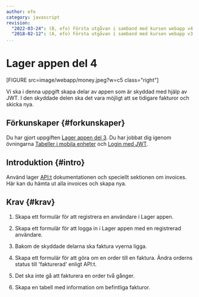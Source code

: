 ```yaml
---
author: efo
category: javascript
revision:
  "2022-03-24": (B, efo) Första utgåvan i samband med kursen webapp v4.
  "2018-02-12": (A, efo) Första utgåvan i samband med kursen webapp v3.
...
```

Lager appen del 4
==================================

[FIGURE src=image/webapp/money.jpeg?w=c5 class="right"]

Vi ska i denna uppgift skapa delar av appen som är skyddad med hjälp av JWT. I den skyddade delen ska det vara möjligt att se tidigare fakturor och skicka nya.



<!--more-->



Förkunskaper {#forkunskaper}
-----------------------
Du har gjort uppgiften [Lager appen del 3](uppgift/lager-appen-del-3-v2). Du har jobbat dig igenom övningarna [Tabeller i mobila enheter](kunskap/tabeller-i-mobila-enheter-v2) och [Login med JWT](kunskap/login-med-jwt-v2).



Introduktion {#intro}
-----------------------

Använd lager [API:t](https://lager.emilfolino.se/v2) dokumentationen och speciellt sektionen om invoices. Här kan du hämta ut alla invoices och skapa nya.



Krav {#krav}
-----------------------

1. Skapa ett formulär för att registrera en användare i Lager appen.

2. Skapa ett formulär för att logga in i Lager appen med en registrerad användare.

3. Bakom de skyddade delarna ska faktura vyerna ligga.

4. Skapa ett formulär för att göra om en order till en faktura. Ändra orderns status till 'fakturerad' enligt API:t.

5. Det ska inte gå att fakturera en order två gånger.

6. Skapa en tabell med information om befintliga fakturor.
